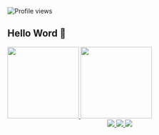 ![Profile views](https://gpvc.arturio.dev/juliane-arruda)

## Hello Word 👋 


<a href="https://github.com/juliane-arruda">
  <img height="160em" src="https://github-readme-stats.vercel.app/api?username=juliane-arruda&show_icons=true&theme=monokai&include_all_commits=true&count_private=true%22/"/>
    <img height="160em" src="https://github-readme-stats.vercel.app/api/top-langs/?username=juliane-arruda&layout=compact&langs_count=7&theme=monokai"/>
</div>

<div align="center">
  <a href="https://github.com/juliane-arruda" target="_blank">
    <img src="https://img.shields.io/badge/GitHub-100000?style=for-the-badge&logo=github&logoColor=white" target="_blank">
  </a>
  <a href = "mailto:jdas-cha@student.42porto.com">
    <img src="https://img.shields.io/badge/Gmail-D14836?style=for-the-badge&logo=gmail&logoColor=white">
  </a>
  <a href="https://www.linkedin.com/in/juliane-arruda/" target="_blank">
    <img src="https://img.shields.io/badge/-LinkedIn-%230077B5?style=for-the-badge&logo=linkedin&logoColor=white" target="_blank">
  </a>
  <br>
</div>

<!---
juliane-arruda/juliane-arruda is a ✨ special ✨ repository because its `README.md` (this file) appears on your GitHub profile.
You can click the Preview link to take a look at your changes.
--->
